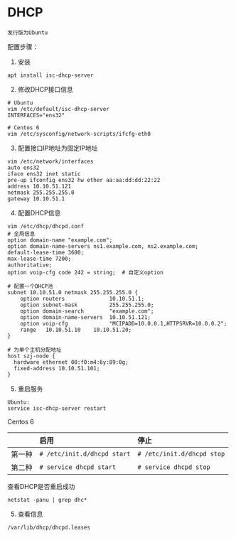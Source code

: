 # DHCP

`发行版为Ubuntu`

配置步骤：
1. 安装
```
apt install isc-dhcp-server
```
2. 修改DHCP接口信息
```
# Ubuntu
vim /etc/default/isc-dhcp-server
INTERFACES="ens32"

# Centos 6
vim /etc/sysconfig/network-scripts/ifcfg-eth0
```
3. 配置接口IP地址为固定IP地址
```
vim /etc/network/interfaces
auto ens32
iface ens32 inet static
pre-up ifconfig ens32 hw ether aa:aa:dd:dd:22:22
address 10.10.51.121
netmask 255.255.255.0
gateway 10.10.51.1
```
4. 配置DHCP信息
```
vim /etc/dhcp/dhcpd.conf
# 全局信息
option domain-name "example.com";
option domain-name-servers ns1.example.com, ns2.example.com;
default-lease-time 3600; 
max-lease-time 7200;
authoritative;
option voip-cfg code 242 = string;  # 自定义option

# 配置一个DHCP池
subnet 10.10.51.0 netmask 255.255.255.0 {
    option routers              10.10.51.1;
    option subnet-mask          255.255.255.0;
    option domain-search        "example.com";
    option domain-name-servers  10.10.51.121;
    option voip-cfg             "MCIPADD=10.0.0.1,HTTPSRVR=10.0.0.2";
    range   10.10.51.10    10.10.51.20;
}

# 为单个主机分配地址
host szj-node {
  hardware ethernet 00:f0:m4:6y:89:0g;
  fixed-address 10.10.51.101;
}
```
5. 重启服务
```
Ubuntu: 
service isc-dhcp-server restart
```

Centos 6

|  | 启用 | 停止  |
| :------------ | :------------ | :------------ |
| 第一种 | `# /etc/init.d/dhcpd start` | `# /etc/init.d/dhcpd stop` |
| 第二种 | `# service dhcpd start` | `# service dhcpd stop` |

查看DHCP是否重启成功

`netstat -panu | grep dhc*`

5. 查看信息
```
/var/lib/dhcp/dhcpd.leases
```
